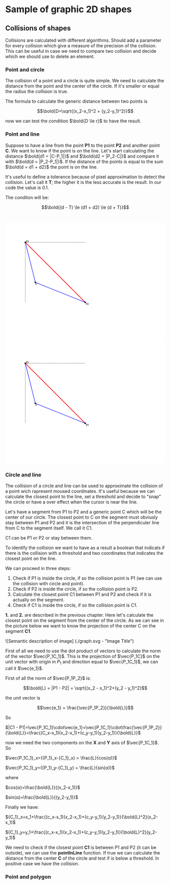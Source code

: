 # Sample of graphic 2D shapes

## Collisions of shapes

Collisions are calculated with different algorithms.
Should add a parameter for every collision which give a measure of the precision of the collision. This can be useful in case we need to compare two collision and decide which we should use to delete an element.

### Point and circle

The collision of a point and a circle is quite simple. We need to calculate the distance from the point and the center of the circle. If it's smaller or equal the radius the collision is true.

The formula to calculate the generic distance between two points is

$$\bold{D=\sqrt{(x_2-x_1)^2 + (y_2-y_1)^2}}$$

now we can test the condition $\bold{D \le r}$ to have the result.


### Point and line

Suppose to have a line from the point **P1** to the point **P2** and another point **C**. We want to know if the point is on the line.
Let's start calculating the distance $\bold{d1 = |C-P_1|}$ and $\bold{d2 = |P_2-C|}$ and compare it with $\bold{d = |P_2-P_1|}$. If the distance of the points is equal to the sum $\bold{d = d1 + d2}$ the point is on the line.

It's useful to define a tolerance because of pixel approximation to detect the collision. Let's call it **T**; the higher it is the less accurate is the result. In our code the value is 0.1.

The conditon will be:

$$\bold{(d - T) \le (d1 + d2) \le (d + T)}$$
<br>

![Alt text](./pointAndLine.svg)
<img src="./pointAndLine.svg">

### Circle and line

The collision of a circle and line can be used to approximate the collision of a point wich rapresent moused coordinates. It's useful because we can calculate the closest point to the line, set a threshold and decide to "snap" the circle or have a over effect when the cursor is near the line.

Let's have a segment from P1 to P2 and a generic point C which will be the center of our circle. 
The closest point to C on the segment must obviusly stay between P1 and P2 and it is the intersection of the perpendiculer line from C to the segment itself. We call it C1.

C1 can be P1 or P2 or stay between them.

To identify the collision we want to have as a result a boolean that indicats if there is the collision with a threshold and two coordinates that indicates the closest point on the line.

We can proceed in three steps:

1. Check if P1 is inside the circle, if so the collision point is P1 (we can use the collision with circle and point).
2. Check if P2 is inside the circle, if so the collision point is P2.
3. Calculate the closest point C1 between P1 and P2 and check if it is actually on the segment.
4. Check if C1 is inside the circle, if so the collision point is C1.

**1.** and **2.** are described in the previous chapter. Here let's calculate the closest point on the segment from the center of the circle. As we can see in the picture below we want to know the projection of the center C on the segment **C1**.

![Semantic description of image]
(./graph.svg - "Image Title")


First of all we need to use the dot product of vectors to calculate the norm of the vector $\vec{P_1C_1}$. This is the projection of $\vec{P_1C}$ on the unit vector with origin in $P_1$ and direction equal to $\vec{P_1C_1}$, we can call it $\vec{e_1}$.

First of all the norm of $\vec{P_1P_2}$ is:

$$\bold{L} = |P1 - P2| = \sqrt{(x_2 - x_1)^2+(y_2 - y_1)^2}$$

the unit vector is

$$\vec{e_1} = \frac{\vec{P_1P_2}}{\bold{L}}$$

So

$|C1 - P1|=\vec{P_1C_1}\cdot\vec{e_1}=\vec{P_1C_1}\cdot\frac{\vec{P_1P_2}}{\bold{L}}=\frac{(C_x-x_1)(x_2-x_1)+(c_y-y_1)(y_2-y_1)}{\bold{L}}$


now we need the two components on the **X** and **Y** axis of $\vec{P_1C_1}$. So

$\vec{P_1C_1}_x=({P_1}_x-{C_1}_x) = \frac{L}{cos(α)}$

$\vec{P_1C_1}_y=({P_1}_y-{C_1}_y) = \frac{L}{sin(α)}$

where

$cos(α)=\frac{\bold{L}}{(x_2-x_1)}$

$sin(α)=\frac{\bold{L}}{(y_2-y_1)}$

Finally we have:

${C_1}_x=x_1+\frac{(c_x-x_1)(x_2-x_1)+(c_y-y_1)(y_2-y_1)}{\bold{L}^2}(x_2-x_1)$

${C_1}_y=y_1+\frac{(c_x-x_1)(x_2-x_1)+(c_y-y_1)(y_2-y_1)}{\bold{L}^2}(y_2-y_1)$

We need to check if the closest point **C1** is between P1 and P2 (it can be outside), we can use the **pointInLine** function. If true we can calculate the distance from the center **C** of the circle and test if is below a threshold. In positive case we have the collision.


### Point and polygon

